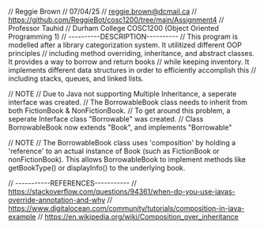 // Reggie Brown
// 07/04/25
// reggie.brown@dcmail.ca
// https://github.com/ReggieBot/cosc1200/tree/main/Assignment4
// Professor Tauhid
// Durham College COSC1200 (Object Oriented Programming 1)
// ----------DESCRIPTION----------
// This program is modelled after a library categorization system. It utilitized different OOP principles 
// including method overriding, inheritance, and abstract classes. It provides a way to borrow and return books 
// while keeping inventory. It implements different data structures in order to efficiently accomplish this
// including stacks, queues, and linked lists.

// NOTE
// Due to Java not supporting Multiple Inheritance, a seperate interface was created.
// The BorrowableBook class needs to inherit from both FictionBook & NonFictionBook. 
// To get around this problem, a seperate Interface class "Borrowable" was created.
// Class BorrowableBook now extends "Book", and implements "Borrowable"

// NOTE
// The BorrowableBook class uses 'composition' by holding a 'reference' to an actual instance of Book (such as FictionBook or nonFictionBook). This allows BorrowableBook to implement methods like getBookType() or displayInfo() to the underlying book. 



// -----------REFERENCES-----------
// https://stackoverflow.com/questions/94361/when-do-you-use-javas-override-annotation-and-why
// https://www.digitalocean.com/community/tutorials/composition-in-java-example
// https://en.wikipedia.org/wiki/Composition_over_inheritance